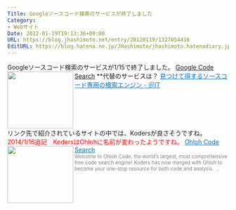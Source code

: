 ```yaml
---
Title: Googleソースコード検索のサービスが終了しました
Category:
- Webサイト
Date: 2012-01-19T19:13:36+09:00
URL: https://blog.jhashimoto.net/entry/20120119/1327054416
EditURL: https://blog.hatena.ne.jp/JHashimoto/jhashimoto.hatenadiary.jp/atom/entry/12921228815717256848
---
```


Googleソースコード検索のサービスが1/15で終了しました。
<a href="http://www.google.co.jp/codesearch">Google Code Search</a>
**代替のサービスは？
<a href="http://www.atmarkit.co.jp/fjava/column/andoh/andoh33.html" target="_blank"><img class="alignleft" align="left" border="0" src="http://capture.heartrails.com/150x130/shadow?http://www.atmarkit.co.jp/fjava/column/andoh/andoh33.html" alt="" width="150" height="130" /></a><a style="color:#0070C5;" href="http://www.atmarkit.co.jp/fjava/column/andoh/andoh33.html" target="_blank">見つけて得するソースコード専用の検索エンジン - ＠IT</a><a href="http://b.hatena.ne.jp/entry/http://www.atmarkit.co.jp/fjava/column/andoh/andoh33.html" target="_blank"><img border="0" src="http://b.hatena.ne.jp/entry/image/http://www.atmarkit.co.jp/fjava/column/andoh/andoh33.html" alt="" /></a><br style="clear:both;" />
リンク先で紹介されているサイトの中では、Kodersが良さそうですね。
<span style="color:red;">2014/1/16追記　KodersはOhlohに名前が変わったようですね。</span>
<a href="http://code.ohloh.net/" target="_blank"><img class="alignleft" align="left" border="0" src="http://capture.heartrails.com/150x130/shadow?http://code.ohloh.net/" alt="" width="150" height="130" /></a><a style="color:#0070C5;" href="http://code.ohloh.net/" target="_blank">Ohloh Code Search</a><a href="http://b.hatena.ne.jp/entry/http://code.ohloh.net/" target="_blank"><img border="0" src="http://b.hatena.ne.jp/entry/image/http://code.ohloh.net/" alt="" /></a><br><span style="color: #808080;font-size: 80%;">Welcome to Ohloh Code, the world’s largest, most comprehensive free code search engine!  Koders has now merged with Ohloh to become your one-stop resource for both code and analysis.  ...</span><br style="clear:both;" />
